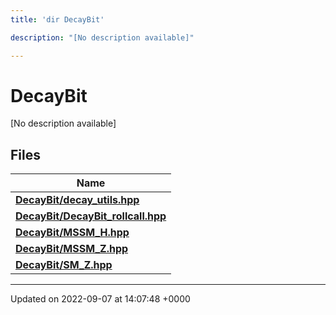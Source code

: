 ```yaml
---
title: 'dir DecayBit'

description: "[No description available]"

---
```


# DecayBit

[No description available]

## Files

| Name           |
| -------------- |
| **[DecayBit/decay_utils.hpp](/documentation/code/files/decay__utils_8hpp/#file-decay-utilshpp)**  |
| **[DecayBit/DecayBit_rollcall.hpp](/documentation/code/files/decaybit__rollcall_8hpp/#file-decaybit-rollcallhpp)**  |
| **[DecayBit/MSSM_H.hpp](/documentation/code/files/mssm__h_8hpp/#file-mssm-hhpp)**  |
| **[DecayBit/MSSM_Z.hpp](/documentation/code/files/mssm__z_8hpp/#file-mssm-zhpp)**  |
| **[DecayBit/SM_Z.hpp](/documentation/code/files/sm__z_8hpp/#file-sm-zhpp)**  |






-------------------------------

Updated on 2022-09-07 at 14:07:48 +0000
